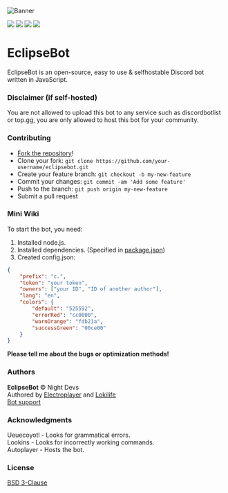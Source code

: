 ![Banner](https://cdn.discordapp.com/attachments/770009538543747084/789787031839965194/banner2.png)
<p align="center">

<a href="https://discord.gg/PHuvYMrvdr"><img src="https://img.shields.io/discord/769184583123730432?color=7289da&logo=discord&logoColor=white"></a>
<img src="https://img.shields.io/badge/made%20by-NightDevs-blue.svg" >
<img src="https://img.shields.io/github/stars/Elektroplayer/eclipsebot.svg?style=flat">
<img src="https://img.shields.io/github/languages/top/Elektroplayer/eclipsebot.svg">
</p>

# EclipseBot
EclipseBot is an open-source, easy to use & selfhostable Discord bot written in JavaScript.

### Disclaimer (if self-hosted)
You are not allowed to upload this bot to any service such as discordbotlist or top.gg, you are only allowed to host this bot for your community.

### Contributing
- [Fork the repository](https://github.com/Elektroplayer/eclipsebot/fork)!
- Clone your fork: `git clone https://github.com/your-username/eclipsebot.git`
- Create your feature branch: `git checkout -b my-new-feature`
- Commit your changes: `git commit -am 'Add some feature'`
- Push to the branch: `git push origin my-new-feature`
- Submit a pull request

### Mini Wiki

To start the bot, you need:
1. Installed node.js.
2. Installed dependencies. (Specified in [package.json](./package.json))
3. Created config.json:
```json
{
    "prefix": "c.",
    "token": "your token",
    "owners": ["your ID", "ID of another author"],
    "lang": "en",
    "colors": {
        "default": "525592",
        "errorRed": "cc0000",
        "warnOrange": "fdb21a",
        "successGreen": "00ce00"
    }
}
```

**Please tell me about the bugs or optimization methods!**

### Authors
**EclipseBot** © Night Devs<br>
Authored by [Electroplayer](https://github.com/Elektroplayer) and [Lokilife](https://github.com/Lokilife)<br>
[Bot support](https://discord.gg/PHuvYMrvdr)

### Acknowledgments
Ueuecoyotl - Looks for grammatical errors. <br>
Lookins - Looks for incorrectly working commands.<br>
Autoplayer - Hosts the bot.<br>

### License
[BSD 3-Clause](./LICENSE)
